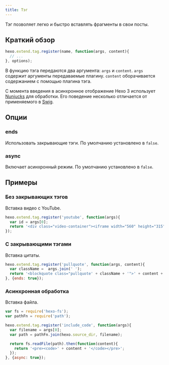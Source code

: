 ```yaml
---
title: Тэг
---
```

Тэг позволяет легко и быстро вставлять фрагменты в свои посты.

## Краткий обзор

``` js
hexo.extend.tag.register(name, function(args, content){
  // ...
}, options);
```

В функцию тэга передаются два аргумента: `args` и `content`. `args` содержит аргументы передаваемые плагину. `content` оборачивается содержанием с помощью плагина тэга.

С момента введения в асинхронное отображение Hexo 3 использует [Nunjucks] для обработки. Его поведение несколько отличается от применяемого в [Swig].

## Опции

### ends


Использовать закрывающие тэги. По умолчанию установлено в `false`.

### async

Включает асинхронный режим. По умолчанию установлено в `false`.

## Примеры

### Без закрывающих тэгов

Вставка видео с YouTube.

``` js
hexo.extend.tag.register('youtube', function(args){
  var id = args[0];
  return '<div class="video-container"><iframe width="560" height="315" src="http://www.youtube.com/embed/' + id + '" frameborder="0" allowfullscreen></iframe></div>';
});
```

### С закрывающими тэгами

Вставка цитаты.

``` js
hexo.extend.tag.register('pullquote', function(args, content){
  var className =  args.join(' ');
  return '<blockquote class="pullquote' + className + '">' + content + '</blockquote>';
}, {ends: true});
```

### Асинхронная обработка

Вставка файла.

``` js
var fs = require('hexo-fs');
var pathFn = require('path');

hexo.extend.tag.register('include_code', function(args){
  var filename = args[0];
  var path = pathFn.join(hexo.source_dir, filename);

  return fs.readFile(path).then(function(content){
    return '<pre><code>' + content + '</code></pre>';
  });
}, {async: true});
```

[Nunjucks]: http://mozilla.github.io/nunjucks/
[Swig]: http://paularmstrong.github.io/swig/
